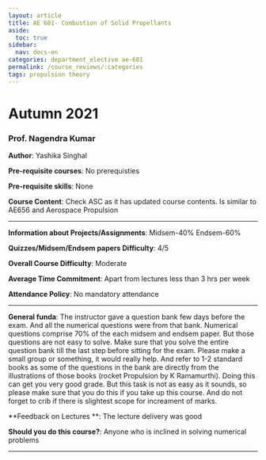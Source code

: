 ```yaml
---
layout: article
title: AE 681- Combustion of Solid Propellants
aside:
  toc: true
sidebar:
  nav: docs-en
categories: department_elective ae-681
permalink: /course_reviews/:categories
tags: propulsion theory
---
```



# Autumn 2021
### Prof.  Nagendra Kumar
**Author**: Yashika Singhal

**Pre-requisite courses**: No prerequisties

**Pre-requisite skills**: None

**Course Content**:
Check ASC as it has updated course contents. Is similar to AE656 and Aerospace Propulsion

---

**Information about Projects/Assignments**:
Midsem-40%
Endsem-60%

**Quizzes/Midsem/Endsem papers Difficulty**: 4/5

**Overall Course Difficulty**: Moderate

**Average Time Commitment**:
Apart from lectures less than 3 hrs per week


**Attendance Policy**: No mandatory attendance


---

**General funda**: 
The instructor gave a question bank few days before the exam. And all the numerical questions were from that bank. Numerical questions comprise 70% of the each midsem and endsem paper. But those questions are not easy to solve. Make sure that you solve the entire question bank till the last step before sitting for the exam. Please make a small group or something, it would really help. And refer to 1-2 standard books as some of the questions in the bank are directly from the illustrations of those books (rocket Propulsion by K Ramamurthi). Doing this can get you very good grade. But this task is not as easy as it sounds, so please make sure that you do this if you take up this course. And do not forget to crib if there is slightest scope for increament of marks. 

**Feedback on Lectures **: 
The lecture delivery was good

**Should you do this course?**: 
Anyone who is inclined in solving numerical problems

---
